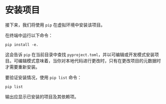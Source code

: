 # 安装项目

接下来，我们将使用 `pip` 在虚拟环境中安装该项目。

在终端中运行以下命令：

```none
pip install -e.
```

这会告诉 `pip` 在当前目录中查找 `pyproject.toml`，并以可编辑或开发模式安装项目。可编辑模式意味着，当你对本地代码进行更改时，只有在更改项目的元数据时才需要重新安装。

要验证安装情况，使用 `pip list` 命令：

```none
pip list
```

输出应显示已安装的项目及其依赖项。
